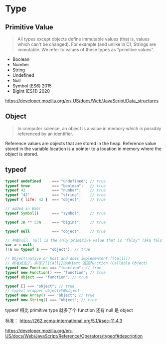 # Type

## Primitive Value

> All types except objects define immutable values (that is, values which can't be changed). For example (and unlike in C), Strings are immutable. We refer to values of these types as "primitive values".

- Boolean
- Number
- String
- Undefined
- Null
- Symbol (ES6) 2015
- BigInt (ES11) 2020

https://developer.mozilla.org/en-US/docs/Web/JavaScript/Data_structures

## Object

> In computer science, an object is a value in memory which is possibly referenced by an identifier.

Reference values are objects that are stored in the heap.
Reference value stored in the variable location is a pointer to a location in memory where the object is stored.

## typeof

```js
typeof undefined     === "undefined"; // true
typeof true          === "boolean";   // true
typeof 42            === "number";    // true
typeof "42"          === "string";    // true
typeof { life: 42 }  === "object";    // true

// added in ES6!
typeof Symbol()      === "symbol";    // true

typeof 2n ** 53n     === "bigint";    // true

typeof null          === "object";    // true

// 判断null, null is the only primitive value that is "falsy" (aka false-like) but that also returns "object" from the typeof check.
var a = null;
(!a && typeof a === "object"); // true

// Object(native or host and does implementent [[Call]])
// 标准规定了，实现了[[Call]]的object 返回function (Callable Object)
typeof new Function === "function"; // true
typeof new Function() === "function"; // true
typeof Object === "function"; // true

typeof [] === "object"; // true
// typeof wrapper object还是object
typeof new Array() === "object"; // true
typeof new String() === "object"; // true
```

typeof 相比 primitive type 就多了个 function
还有 null 是 object

标准：
https://262.ecma-international.org/5.1/#sec-11.4.3

https://developer.mozilla.org/en-US/docs/Web/JavaScript/Reference/Operators/typeof#description
